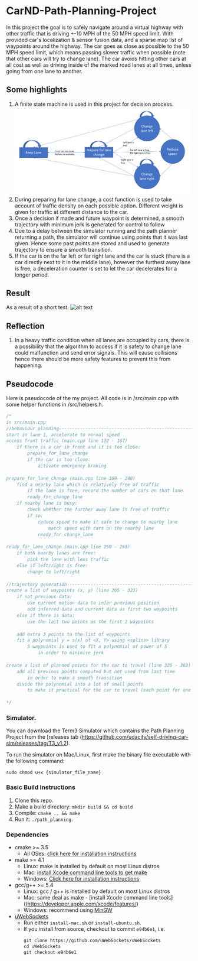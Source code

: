 # CarND-Path-Planning-Project
In this project the goal is to safely navigate around a virtual highway with other traffic that is driving +-10 MPH of the 50 MPH speed limit. With provided car's localization & sensor fusion data, and a sparse map list of waypoints around the highway. The car goes as close as possible to the 50 MPH speed limit, which means passing slower traffic when possible (note that other cars will try to change lane). The car avoids hitting other cars at all cost as well as driving inside of the marked road lanes at all times, unless going from one lane to another.

[//]: # (Image Reference)

[image1]: ./images/FSM.png
[image2]: ./images/result.png

## Some highlights
1. A finite state machine is used in this project for decision process.
![alt text][image1]
2. During preparing for lane change, a cost function is used to take account of traffic density on each possible option. Different weight is given for traffic at different distance to the car.
3. Once a decision if made and future waypoint is determined, a smooth trajectory with minimum jerk is generated for control to follow
4. Due to a delay between the simulator running and the path planner returning a path, the simulator will continue using points that it was last given. Hence some past points are stored and used to generate trajectory to ensure a smooth transition.
5. If the car is on the far left or far right lane and the car is stuck (there is a car directly next to it in the middle lane), however the furthest away lane is free, a deceleration counter is set to let the car decelerates for a longer period.

## Result
As a result of a short test.
![alt text][image2]

## Reflection
1. In a heavy traffic condition when all lanes are occupied by cars, there is a possibility that the algorithm to access if it is safety to change lane could malfunction and send error signals. This will cause collisions hence there should be more safety features to prevent this from happening.


## Pseudocode
Here is pseudocode of the my project. All code is in /src/main.cpp with some helper functions in /src/helpers.h.

```cpp
/*
in src/main.cpp
//behaviour planning---------------------------------------------------
start in lane 1, accelerate to normal speed
access front traffic (main.cpp line 132 - 167)
    if there is a car in front and it is too close:
        prepare_for_lane_change
        if the car is too close:
            activate emergency braking

prepare_for_lane_change (main.cpp line 169 - 248)
    find a nearby lane which is relatively free of traffic
        if the lane is free, record the number of cars on that lane
        ready_for_change_lane
    if nearby lane is busy:
        check whether the further away lane is free of traffic
        if so:
            reduce speed to make it safe to change to nearby lane
                match speed with cars on the nearby lane
            ready_for_change_lane

ready_for_lane_change (main.cpp line 250 - 263)
    if both nearby lanes are free:
        pick the lane with less traffic
    else if left/right is free:
        change to left/right

//trajectory generation------------------------------------------------
create a list of waypoints (x, y) (line 265 - 323)
    if not previous data:
        use current motion data to infer previous position
        add inferred data and current data as first two waypoints
    else if there is data:
        use the last two points as the first 2 waypoints
    
    add extra 3 points to the list of waypoints
    fit a polynomial y = s(x) of <X, Y> using <spline> library
        5 waypoints is used to fit a polynomial of power of 5
            in order to minimise jerk

create a list of planned points for the car to travel (line 325 - 363)
    add all previous points computed but not used from last time
        in order to make a smooth transition
    divide the polynomial into a lot of small points
        to make it practical for the car to travel (each point for one refresh 0.02s)

*/
```

### Simulator.
You can download the Term3 Simulator which contains the Path Planning Project from the [releases tab (https://github.com/udacity/self-driving-car-sim/releases/tag/T3_v1.2).  

To run the simulator on Mac/Linux, first make the binary file executable with the following command:
```shell
sudo chmod u+x {simulator_file_name}
```

### Basic Build Instructions

1. Clone this repo.
2. Make a build directory: `mkdir build && cd build`
3. Compile: `cmake .. && make`
4. Run it: `./path_planning`.

### Dependencies

* cmake >= 3.5
  * All OSes: [click here for installation instructions](https://cmake.org/install/)
* make >= 4.1
  * Linux: make is installed by default on most Linux distros
  * Mac: [install Xcode command line tools to get make](https://developer.apple.com/xcode/features/)
  * Windows: [Click here for installation instructions](http://gnuwin32.sourceforge.net/packages/make.htm)
* gcc/g++ >= 5.4
  * Linux: gcc / g++ is installed by default on most Linux distros
  * Mac: same deal as make - [install Xcode command line tools]((https://developer.apple.com/xcode/features/)
  * Windows: recommend using [MinGW](http://www.mingw.org/)
* [uWebSockets](https://github.com/uWebSockets/uWebSockets)
  * Run either `install-mac.sh` or `install-ubuntu.sh`.
  * If you install from source, checkout to commit `e94b6e1`, i.e.
    ```
    git clone https://github.com/uWebSockets/uWebSockets 
    cd uWebSockets
    git checkout e94b6e1
    ```
